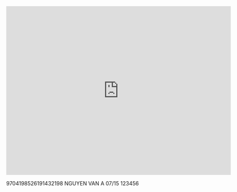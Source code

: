 
<iframe src="https://www.google.com/maps/embed?pb=!1m18!1m12!1m3!1d3928.638429576327!2d105.76524067541195!3d10.046665472229249!2m3!1f0!2f0!3f0!3m2!1i1024!2i768!4f13.1!3m3!1m2!1s0x31a0880f08006ffb%3A0x9a745510330faf4e!2zVHLGsOG7nW5nIMSQ4bqhaSBo4buNYyBL4bu5IHRodeG6rXQgLSBDw7RuZyBuZ2jhu4cgQ-G6p24gVGjGoQ!5e0!3m2!1svi!2s!4v1712163686821!5m2!1svi!2s" width="600" height="450" style="border:0;" allowfullscreen="" loading="lazy" referrerpolicy="no-referrer-when-downgrade"></iframe>

9704198526191432198
NGUYEN VAN A
07/15
123456
